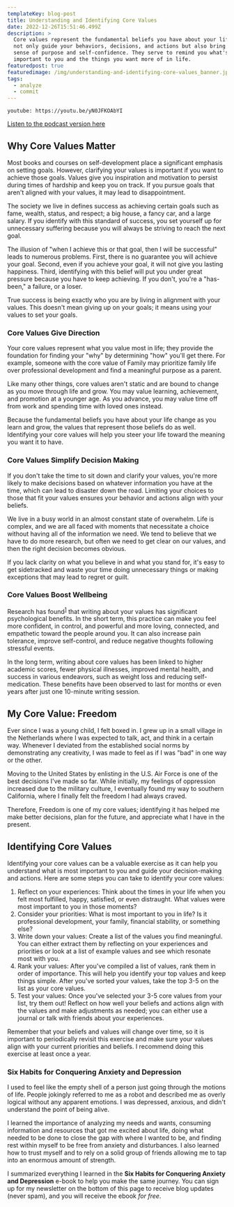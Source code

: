 ```yaml
---
templateKey: blog-post
title: Understanding and Identifying Core Values
date: 2022-12-26T15:51:46.499Z
description: >
  Core values represent the fundamental beliefs you have about your life. They
  not only guide your behaviors, decisions, and actions but also bring you a
  sense of purpose and self-confidence. They serve to remind you what's
  important to you and the things you want more of in life.
featuredpost: true
featuredimage: /img/understanding-and-identifying-core-values_banner.jpg
tags:
  - analyze
  - commit
---
```

`youtube: https://youtu.be/yN0JFKOAbYI`

[Listen to the podcast version here](https://www.buzzsprout.com/2037301/11932556)

## Why Core Values Matter

Most books and courses on self-development place a significant emphasis on setting goals. However, clarifying your values is important if you want to achieve those goals. Values give you inspiration and motivation to persist during times of hardship and keep you on track. If you pursue goals that aren't aligned with your values, it may lead to disappointment. 

The society we live in defines success as achieving certain goals such as fame, wealth, status, and respect; a big house, a fancy car, and a large salary. If you identify with this standard of success, you set yourself up for unnecessary suffering because you will always be striving to reach the next goal. 

The illusion of "when I achieve this or that goal, then I will be successful" leads to numerous problems. First, there is no guarantee you will achieve your goal. Second, even if you achieve your goal, it will not give you lasting happiness. Third, identifying with this belief will put you under great pressure because you have to keep achieving. If you don't, you're a "has-been," a failure, or a loser.

True success is being exactly who you are by living in alignment with your values. This doesn't mean giving up on your goals; it means using your values to set your goals.

### Core Values Give Direction

Your core values represent what you value most in life; they provide the foundation for finding your "why" by determining "how" you'll get there. For example, someone with the core value of Family may prioritize family life over professional development and find a meaningful purpose as a parent.

Like many other things, core values aren't static and are bound to change as you move through life and grow. You may value learning, achievement, and promotion at a younger age. As you advance, you may value time off from work and spending time with loved ones instead.

Because the fundamental beliefs you have about your life change as you learn and grow, the values that represent those beliefs do as well. Identifying your core values will help you steer your life toward the meaning you want it to have.

### Core Values Simplify Decision Making

If you don't take the time to sit down and clarify your values, you're more likely to make decisions based on whatever information you have at the time, which can lead to disaster down the road. Limiting your choices to those that fit your values ensures your behavior and actions align with your beliefs. 

We live in a busy world in an almost constant state of overwhelm. Life is complex, and we are all faced with moments that necessitate a choice without having all of the information we need. We tend to believe that we have to do more research, but often we need to get clear on our values, and then the right decision becomes obvious.

If you lack clarity on what you believe in and what you stand for, it's easy to get sidetracked and waste your time doing unnecessary things or making exceptions that may lead to regret or guilt. 

### Core Values Boost Wellbeing

Research has found<sup>[1](https://www.amazon.com/gp/product/1583335617)</sup> that writing about your values has significant psychological benefits. In the short term, this practice can make you feel more confident, in control, and powerful and more loving, connected, and empathetic toward the people around you. It can also increase pain tolerance, improve self-control, and reduce negative thoughts following stressful events.

In the long term, writing about core values has been linked to higher academic scores, fewer physical illnesses, improved mental health, and success in various endeavors, such as weight loss and reducing self-medication. These benefits have been observed to last for months or even years after just one 10-minute writing session.

## My Core Value: Freedom

Ever since I was a young child, I felt boxed in. I grew up in a small village in the Netherlands where I was expected to talk, act, and think in a certain way. Whenever I deviated from the established social norms by demonstrating any creativity, I was made to feel as if I was "bad" in one way or the other. 

Moving to the United States by enlisting in the U.S. Air Force is one of the best decisions I've made so far. While initially, my feelings of oppression increased due to the military culture, I eventually found my way to southern California, where I finally felt the freedom I had always craved.

Therefore, Freedom is one of my core values; identifying it has helped me make better decisions, plan for the future, and appreciate what I have in the present. 

## Identifying Core Values

Identifying your core values can be a valuable exercise as it can help you understand what is most important to you and guide your decision-making and actions. Here are some steps you can take to identify your core values:

1. Reflect on your experiences: Think about the times in your life when you felt most fulfilled, happy, satisfied, or even distraught. What values were most important to you in those moments?
2. Consider your priorities: What is most important to you in life? Is it professional development, your family, financial stability, or something else?
3. Write down your values: Create a list of the values you find meaningful. You can either extract them by reflecting on your experiences and priorities or look at a list of example values and see which resonate most with you.
4. Rank your values: After you've compiled a list of values, rank them in order of importance. This will help you identify your top values and keep things simple. After you've sorted your values, take the top 3-5 on the list as your core values.
5. Test your values: Once you've selected your 3-5 core values from your list, try them out! Reflect on how well your beliefs and actions align with the values and make adjustments as needed; you can either use a journal or talk with friends about your experiences.

Remember that your beliefs and values will change over time, so it is important to periodically revisit this exercise and make sure your values align with your current priorities and beliefs. I recommend doing this exercise at least once a year.

### Six Habits for Conquering Anxiety and Depression

I used to feel like the empty shell of a person just going through the motions of life. People jokingly referred to me as a robot and described me as overly logical without any apparent emotions. I was depressed, anxious, and didn't understand the point of being alive. 

I learned the importance of analyzing my needs and wants, consuming information and resources that got me excited about life, doing what needed to be done to close the gap with where I wanted to be, and finding rest within myself to be free from anxiety and disturbances. I also learned how to trust myself and to rely on a solid group of friends allowing me to tap into an enormous amount of strength.

I summarized everything I learned in the **Six Habits for Conquering Anxiety and Depression** e-book to help you make the same journey. You can sign up for my newsletter on the bottom of this page to receive blog updates (never spam), and you will receive the ebook *for free*.
